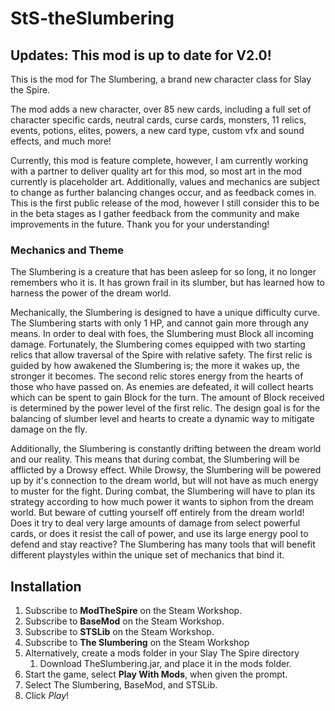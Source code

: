 # StS-theSlumbering

## Updates: This mod is up to date for V2.0!

This is the mod for The Slumbering, a brand new character class for Slay the Spire.

The mod adds a new character, over 85 new cards, including a full set of character specific cards, neutral cards, curse cards, monsters, 11 relics, events, potions, elites, powers, a new card type, custom vfx and sound effects, and much more!

Currently, this mod is feature complete, however, I am currently working with a partner to deliver quality art for this mod, so most art in the mod currently is placeholder art. Additionally, values and mechanics are subject to change as further balancing changes occur, and as feedback comes in. This is the first public release of the mod, however I still consider this to be in the beta stages as I gather feedback from the community and make improvements in the future. Thank you for your understanding!

### Mechanics and Theme

The Slumbering is a creature that has been asleep for so long, it no longer remembers who it is. It has grown frail in its slumber, but has learned how to harness the power of the dream world.

Mechanically, the Slumbering is designed to have a unique difficulty curve. The Slumbering starts with only 1 HP, and cannot gain more through any means. In order to deal with foes, the Slumbering must Block all incoming damage. Fortunately, the Slumbering comes equipped with two starting relics that allow traversal of the Spire with relative safety. The first relic is guided by how awakened the Slumbering is; the more it wakes up, the stronger it becomes. The second relic stores energy from the hearts of those who have passed on. As enemies are defeated, it will collect hearts which can be spent to gain Block for the turn. The amount of Block received is determined by the power level of the first relic. The design goal is for the balancing of slumber level and hearts to create a dynamic way to mitigate damage on the fly.

Additionally, the Slumbering is constantly drifting between the dream world and our reality. This means that during combat, the Slumbering will be afflicted by a Drowsy effect. While Drowsy, the Slumbering will be powered up by it's connection to the dream world, but will not have as much energy to muster for the fight. During combat, the Slumbering will have to plan its strategy according to how much power it wants to siphon from the dream world. But beware of cutting yourself off entirely from the dream world!
Does it try to deal very large amounts of damage from select powerful cards, or does it resist the call of power, and use its large energy pool to defend and stay reactive? The Slumbering has many tools that will benefit different playstyles within the unique set of mechanics that bind it.

## Installation
1. Subscribe to **ModTheSpire** on the Steam Workshop.
2. Subscribe to **BaseMod** on the Steam Workshop.
3. Subscribe to **STSLib** on the Steam Workshop.
4. Subscribe to **The Slumbering** on the Steam Workshop
3. Alternatively, create a mods folder in your Slay The Spire directory
      1. Download TheSlumbering.jar, and place it in the mods folder.
5. Start the game, select **Play With Mods**, when given the prompt.
5. Select The Slumbering, BaseMod, and STSLib.
6. Click *Play*!
